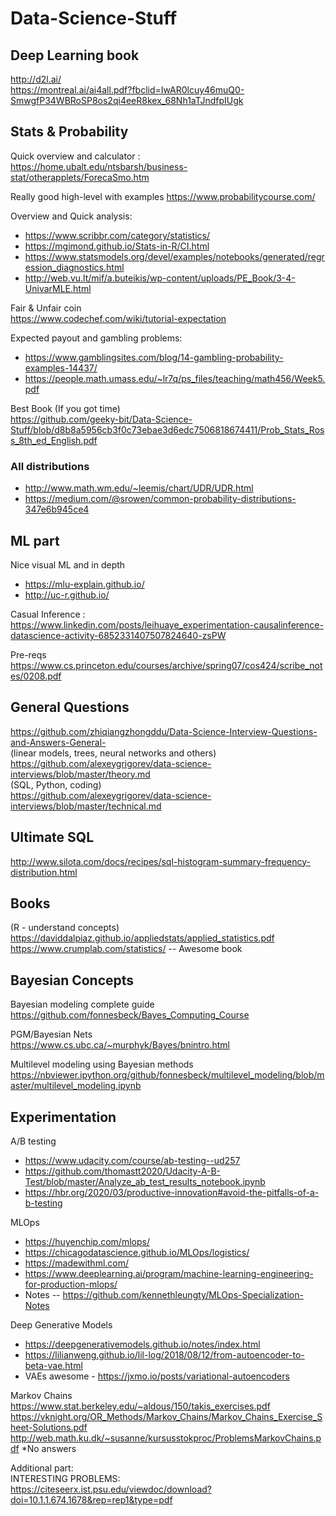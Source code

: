 # Data-Science-Stuff

## Deep Learning book
http://d2l.ai/ \
https://montreal.ai/ai4all.pdf?fbclid=IwAR0lcuy46muQ0-SmwgfP34WBRoSP8os2qi4eeR8kex_68Nh1aTJndfpIUgk

## Stats & Probability

Quick overview and calculator : \
https://home.ubalt.edu/ntsbarsh/business-stat/otherapplets/ForecaSmo.htm

Really good high-level with examples
https://www.probabilitycourse.com/

Overview and Quick analysis:
- https://www.scribbr.com/category/statistics/
- https://mgimond.github.io/Stats-in-R/CI.html
- https://www.statsmodels.org/devel/examples/notebooks/generated/regression_diagnostics.html
- http://web.vu.lt/mif/a.buteikis/wp-content/uploads/PE_Book/3-4-UnivarMLE.html


Fair & Unfair coin \
https://www.codechef.com/wiki/tutorial-expectation

Expected payout and gambling problems:
- https://www.gamblingsites.com/blog/14-gambling-probability-examples-14437/
- https://people.math.umass.edu/~lr7q/ps_files/teaching/math456/Week5.pdf

Best Book (If you got time) \
https://github.com/geeky-bit/Data-Science-Stuff/blob/d8b8a5956cb3f0c73ebae3d6edc7506818674411/Prob_Stats_Ross_8th_ed_English.pdf

### All distributions
- http://www.math.wm.edu/~leemis/chart/UDR/UDR.html
- https://medium.com/@srowen/common-probability-distributions-347e6b945ce4


## ML part
Nice visual ML and in depth

- https://mlu-explain.github.io/
- http://uc-r.github.io/

Casual Inference : \
https://www.linkedin.com/posts/leihuaye_experimentation-causalinference-datascience-activity-6852331407507824640-zsPW

Pre-reqs \
https://www.cs.princeton.edu/courses/archive/spring07/cos424/scribe_notes/0208.pdf




## General Questions
https://github.com/zhiqiangzhongddu/Data-Science-Interview-Questions-and-Answers-General- \
(linear models, trees, neural networks and others) \
https://github.com/alexeygrigorev/data-science-interviews/blob/master/theory.md \
(SQL, Python, coding) \
https://github.com/alexeygrigorev/data-science-interviews/blob/master/technical.md

## Ultimate SQL
http://www.silota.com/docs/recipes/sql-histogram-summary-frequency-distribution.html

## Books 
(R - understand concepts) \
https://daviddalpiaz.github.io/appliedstats/applied_statistics.pdf \
https://www.crumplab.com/statistics/ -- Awesome book

## Bayesian Concepts
Bayesian modeling complete guide \
https://github.com/fonnesbeck/Bayes_Computing_Course

PGM/Bayesian Nets \
https://www.cs.ubc.ca/~murphyk/Bayes/bnintro.html

Multilevel modeling using Bayesian methods \
https://nbviewer.ipython.org/github/fonnesbeck/multilevel_modeling/blob/master/multilevel_modeling.ipynb

## Experimentation
A/B testing
- https://www.udacity.com/course/ab-testing--ud257
- https://github.com/thomastt2020/Udacity-A-B-Test/blob/master/Analyze_ab_test_results_notebook.ipynb
- https://hbr.org/2020/03/productive-innovation#avoid-the-pitfalls-of-a-b-testing

MLOps
- https://huyenchip.com/mlops/
- https://chicagodatascience.github.io/MLOps/logistics/
- https://madewithml.com/
- https://www.deeplearning.ai/program/machine-learning-engineering-for-production-mlops/
- Notes -- https://github.com/kennethleungty/MLOps-Specialization-Notes 

Deep Generative Models
- https://deepgenerativemodels.github.io/notes/index.html
- https://lilianweng.github.io/lil-log/2018/08/12/from-autoencoder-to-beta-vae.html
- VAEs awesome - https://jxmo.io/posts/variational-autoencoders

Markov Chains \
https://www.stat.berkeley.edu/~aldous/150/takis_exercises.pdf \
https://vknight.org/OR_Methods/Markov_Chains/Markov_Chains_Exercise_Sheet-Solutions.pdf \
http://web.math.ku.dk/~susanne/kursusstokproc/ProblemsMarkovChains.pdf *No answers

Additional part: \
INTERESTING PROBLEMS: \
https://citeseerx.ist.psu.edu/viewdoc/download?doi=10.1.1.674.1678&rep=rep1&type=pdf
